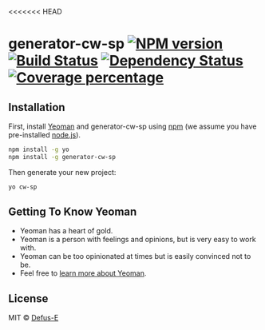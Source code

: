 <<<<<<< HEAD
# generator-cw-sp [![NPM version][npm-image]][npm-url] [![Build Status][travis-image]][travis-url] [![Dependency Status][daviddm-image]][daviddm-url] [![Coverage percentage][coveralls-image]][coveralls-url]

## Installation

First, install [Yeoman](http://yeoman.io) and generator-cw-sp using [npm](https://www.npmjs.com/) (we assume you have pre-installed [node.js](https://nodejs.org/)).

```bash
npm install -g yo
npm install -g generator-cw-sp
```

Then generate your new project:

```bash
yo cw-sp
```

## Getting To Know Yeoman

 * Yeoman has a heart of gold.
 * Yeoman is a person with feelings and opinions, but is very easy to work with.
 * Yeoman can be too opinionated at times but is easily convinced not to be.
 * Feel free to [learn more about Yeoman](http://yeoman.io/).

## License

MIT © [Defus-E](https://github.com/Defus-E)


[npm-image]: https://badge.fury.io/js/generator-cw-sp.svg
[npm-url]: https://npmjs.org/package/generator-cw-sp
[travis-image]: https://travis-ci.com/creawavestudio/generator-cw-sp.svg?branch=master
[travis-url]: https://travis-ci.com/creawavestudio/generator-cw-sp
[daviddm-image]: https://david-dm.org/creawavestudio/generator-cw-sp.svg?theme=shields.io
[daviddm-url]: https://david-dm.org/creawavestudio/generator-cw-sp
[coveralls-image]: https://coveralls.io/repos/github/creawavestudio/generator-cw-sp/badge.svg?branch=master
[coveralls-url]: https://coveralls.io/github/creawavestudio/generator-cw-sp?branch=master
